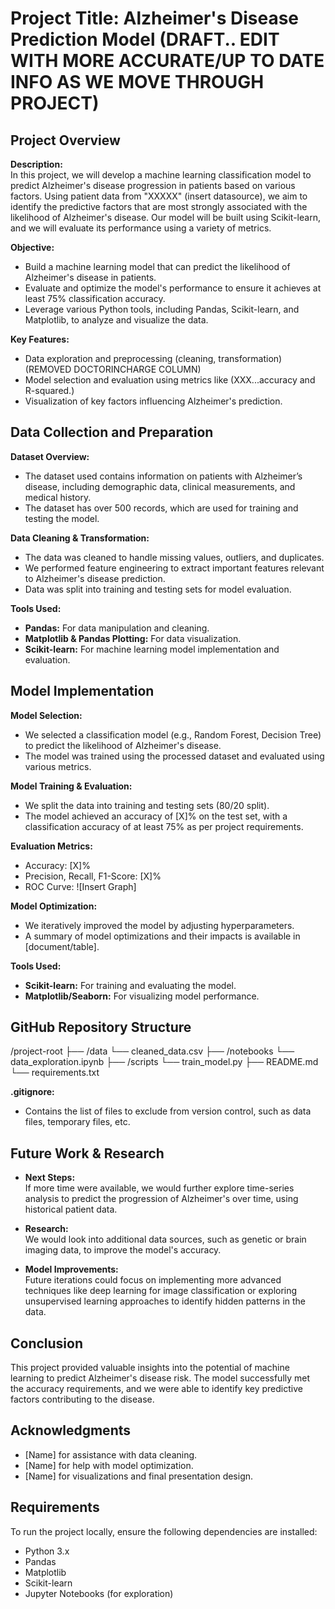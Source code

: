 # Project Title: Alzheimer's Disease Prediction Model  (DRAFT.. EDIT WITH MORE ACCURATE/UP TO DATE INFO AS WE MOVE THROUGH PROJECT)

## Project Overview
**Description:**  
In this project, we will develop a machine learning classification model to predict Alzheimer's disease progression in patients based on various factors. Using patient data from "XXXXX" (insert datasource), we aim to identify the predictive factors that are most strongly associated with the likelihood of Alzheimer's disease. Our model will be built using Scikit-learn, and we will evaluate its performance using a variety of metrics.

**Objective:**  
- Build a machine learning model that can predict the likelihood of Alzheimer's disease in patients.
- Evaluate and optimize the model's performance to ensure it achieves at least 75% classification accuracy.
- Leverage various Python tools, including Pandas, Scikit-learn, and Matplotlib, to analyze and visualize the data.

**Key Features:**
- Data exploration and preprocessing (cleaning, transformation) (REMOVED DOCTORINCHARGE COLUMN)
- Model selection and evaluation using metrics like (XXX...accuracy and R-squared.)
- Visualization of key factors influencing Alzheimer's prediction.

## Data Collection and Preparation
**Dataset Overview:**  
- The dataset used contains information on patients with Alzheimer’s disease, including demographic data, clinical measurements, and medical history.
- The dataset has over 500 records, which are used for training and testing the model.

**Data Cleaning & Transformation:**  
- The data was cleaned to handle missing values, outliers, and duplicates.
- We performed feature engineering to extract important features relevant to Alzheimer's disease prediction.
- Data was split into training and testing sets for model evaluation.

**Tools Used:**
- **Pandas:** For data manipulation and cleaning.
- **Matplotlib & Pandas Plotting:** For data visualization.
- **Scikit-learn:** For machine learning model implementation and evaluation.

## Model Implementation
**Model Selection:**  
- We selected a classification model (e.g., Random Forest, Decision Tree) to predict the likelihood of Alzheimer's disease.
- The model was trained using the processed dataset and evaluated using various metrics.

**Model Training & Evaluation:**
- We split the data into training and testing sets (80/20 split).
- The model achieved an accuracy of [X]% on the test set, with a classification accuracy of at least 75% as per project requirements.

**Evaluation Metrics:**
- Accuracy: [X]%
- Precision, Recall, F1-Score: [X]%
- ROC Curve: ![Insert Graph]

**Model Optimization:**  
- We iteratively improved the model by adjusting hyperparameters.
- A summary of model optimizations and their impacts is available in [document/table].
  
**Tools Used:**
- **Scikit-learn:** For training and evaluating the model.
- **Matplotlib/Seaborn:** For visualizing model performance.

## GitHub Repository Structure

/project-root ├── /data └── cleaned_data.csv ├── /notebooks └── data_exploration.ipynb ├── /scripts └── train_model.py ├── README.md └── requirements.txt

**.gitignore:**  
- Contains the list of files to exclude from version control, such as data files, temporary files, etc.

## Future Work & Research
- **Next Steps:**  
  If more time were available, we would further explore time-series analysis to predict the progression of Alzheimer's over time, using historical patient data.
  
- **Research:**  
  We would look into additional data sources, such as genetic or brain imaging data, to improve the model's accuracy.

- **Model Improvements:**  
  Future iterations could focus on implementing more advanced techniques like deep learning for image classification or exploring unsupervised learning approaches to identify hidden patterns in the data.

## Conclusion
This project provided valuable insights into the potential of machine learning to predict Alzheimer's disease risk. The model successfully met the accuracy requirements, and we were able to identify key predictive factors contributing to the disease.

## Acknowledgments
- [Name] for assistance with data cleaning.
- [Name] for help with model optimization.
- [Name] for visualizations and final presentation design.

## Requirements
To run the project locally, ensure the following dependencies are installed:
- Python 3.x
- Pandas
- Matplotlib
- Scikit-learn
- Jupyter Notebooks (for exploration)
